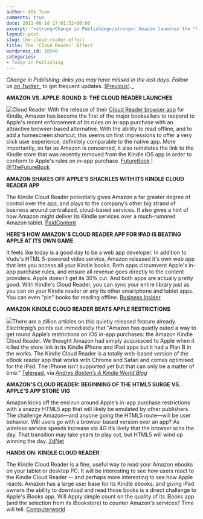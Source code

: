 ```yaml
---
author: 40k Team
comments: true
date: 2011-08-10 17:01:52+00:00
excerpt: '<strong>Change in Publishing</strong>: Amazon launches the "Cloud Reader"'
layout: post
slug: the-cloud-reader-effect
title: The 'Cloud Reader' Effect
wordpress_id: 10546
categories:
- Today in Publishing
---
```


_Change in Publishing: links you may have missed in the last days.
Follow us [on Twitter](http://www.twitter.com/40kbooks)__ to get frequent updates. [[Previous](http://www.40kbooks.com/?p=10361)]._

**AMAZON VS. APPLE: ROUND 3: THE CLOUD READER LAUNCHES**

![Cloud Reader](http://www.40kbooks.com/wp-content/uploads/photo.png) With the release of their [Cloud Reader browser app](https://read.amazon.com/) for Kindle, Amazon has become the first of the major booksellers to respond to Apple's recent enforcement of its rules on in-app purchase with an attractive browser-based alternative.
With the ability to read offline, and to add a homescreen shortcut, this seems on first impressions to offer a very slick user experience, definitely comparable to the native app. More importantly, so far as Amazon is concerned, it also reinstates the link to the Kindle store that was recently removed from the Kindle iOS app in order to conform to Apple's rules on in-app purchase.
[FutureBook](http://www.futurebook.net/content/amazon-vs-apple-round-3-cloud-reader-launches) | [@TheFutureBook](http://twitter.com/#!/TheFutureBook)

**AMAZON SHAKES OFF APPLE’S SHACKLES WITH ITS KINDLE CLOUD READER APP**

The Kindle Cloud Reader potentially gives Amazon a far greater degree of control over the app, and plays to the company’s other big strand of business around centralized, cloud-based services. It also gives a hint of how Amazon might deliver its Kindle services over a much-rumored Amazon tablet.
[PaidContent](http://paidcontent.org/article/419-amazon-shakes-off-apples-iap-hackles-with-its-kindle-cloud-reader-app/)

**HERE'S HOW AMAZON'S CLOUD READER APP FOR IPAD IS BEATING APPLE AT ITS OWN GAME**

It feels like today is a good day to be a web app developer.
In addition to Vudu's HTML 5-powered video service, Amazon released it's own web app that lets you access all your Kindle books. Both apps circumvent Apple's in-app purchase rules, and ensure all revenue goes directly to the content providers. Apple doesn't get its 30% cut.
And both apps are actually pretty good. With Kindle's Cloud Reader, you can sync your entire library just as you can on your Kindle reader or any its other smartphone and tablet apps. You can even "pin" books for reading offline.
[Business Insider](http://www.businessinsider.com/amazon-cloud-reader-ipad-2011-8?)

**AMAZON KINDLE CLOUD READER BEATS APPLE RESTRICTIONS**

![](http://www.40kbooks.com/wp-content/uploads/cloudpage.jpg)There are a zillion articles on this quietly released feature already.
Electricpig’s points out immediately that "Amazon has quietly outed a way to get round Apple’s restrictions on iOS in-app purchases: the Amazon Kindle Cloud Reader.
We thought Amazon had simply acquiesced to Apple when it killed the store link in its Kindle iPhone and iPad apps but it had a Plan B in the works.
The Kindle Cloud Reader is a totally web-based version of the eBook reader app that works with Chrome and Safari and comes optimised for the iPad. The iPhone isn’t supported yet but that can only be a matter of time."
[Teleread](http://www.teleread.com/paul-biba/amazon-kindle-cloud-reader-beats-apple-restrictions/), via _[Andrys Basten’s A Kindle World Blog](http://kindleworld.blogspot.com/2011/08/amazon-was-ready-for-apples-no-buy-here.html?utm_source=feedburner&utm_medium=feed&utm_campaign=Feed%3A+AKindleWorld+%28A+Kindle+World+blog%29&utm_content=Google+Reader)_

**AMAZON'S CLOUD READER: BEGINNING OF THE HTML5 SURGE VS. APPLE'S APP STORE VIG**

Amazon kicks off the end run around Apple’s in-app purchase restrictions with a snazzy HTML5 app that will likely be emulated by other publishers.
The challenge Amazon—and anyone going the HTML5 route—will be user behavior. Will users go with a browser based version over an app? As wireless service speeds increase via 4G it’s likely that the browser wins the day. That transition may take years to play out, but HTML5 will wind up winning the day.
[ZdNet](http://www.zdnet.com/blog/btl/amazons-cloud-reader-beginning-of-the-html5-surge-vs-apples-app-store-vig/54587?tag=content;feature-roto)

**HANDS ON: KINDLE CLOUD READER**

The Kindle Cloud Reader is a fine, useful way to read your Amazon ebooks on your tablet or desktop PC.
It will be interesting to see how users react to the Kindle Cloud Reader -- and perhaps more interesting to see how Apple reacts. Amazon has a large user base for its Kindle ebooks, and giving iPad owners the ability to download and read those books is a direct challenge to Apple's iBooks app. Will Apply simple count on the quality of its iBooks app (and the selection from its iBookstore) to counter Amazon's services? Time will tell.
[Computerworld](http://blogs.computerworld.com/18772/hands_on_kindle_cloud_reader)
